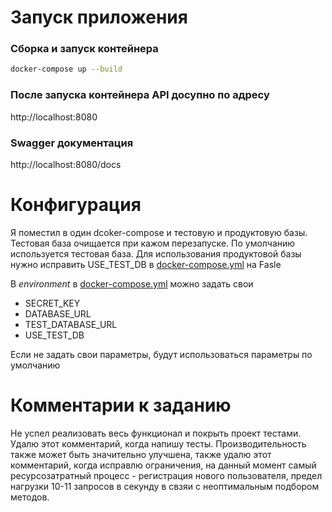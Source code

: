 # Запуск приложения

### Сборка и запуск контейнера

```bash
docker-compose up --build
```

### После запуска контейнера API досупно по адресу

http://localhost:8080

### Swagger документация

http://localhost:8080/docs

# Конфигурация

Я поместил в один dcoker-compose и тестовую и продуктовую базы. Тестовая база очищается при кажом перезапуске.
По умолчанию используется тестовая база. Для использования продуктовой базы нужно исправить USE_TEST_DB в [docker-compose.yml](docker-compose.yml)
на Fasle

В *environment* в [docker-compose.yml](docker-compose.yml) можно задать свои

- SECRET_KEY
- DATABASE_URL
- TEST_DATABASE_URL
- USE_TEST_DB

Если не задать свои параметры, будут использоваться параметры по умолчанию

# Комментарии к заданию

Не успел реализовать весь функционал и покрыть проект тестами. Удалю этот комментарий, когда напишу
тесты.
Производительность также может быть значительно улучшена, также удалю этот комментарий, когда исправлю ограничения,
на данный момент самый ресурсозатратный процесс - регистрация нового пользователя, предел нагрузки 10-11 запросов в
секунду в свзяи с неоптимальным подбором методов.